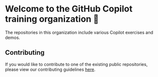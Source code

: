 # Welcome to the GitHub Copilot training organization 🎉

The repositories in this organization include various Copilot exercises and demos.

## Contributing

If you would like to contribute to one of the existing public repositories, please view our contributing guidelines [here](./.github/CONTRIBUTING.md).
